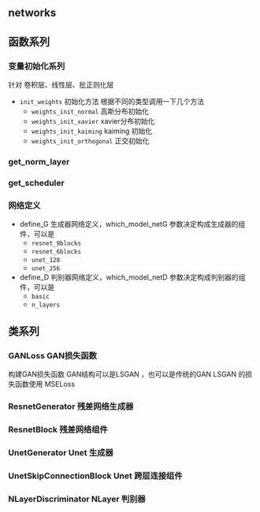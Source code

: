 ## networks

## 函数系列

### 变量初始化系列
针对 卷积层、线性层、批正则化层

- `init_weights` 初始化方法 根据不同的类型调用一下几个方法
  - `weights_init_normal` 高斯分布初始化
  - `weights_init_xavier` xavier分布初始化
  - `weights_init_kaiming`  kaiming 初始化
  - `weights_init_orthogonal` 正交初始化


### get_norm_layer

###  get_scheduler

### 网络定义

- define_G
  生成器网络定义，which_model_netG 参数决定构成生成器的组件，可以是
  - `resnet_9blocks`
  - `resnet_6blocks`
  - `unet_128`
  - `unet_256`
- define_D
  判别器网络定义，which_model_netD 参数决定构成判别器的组件，可以是
  - `basic`
  - `n_layers`


## 类系列

### GANLoss GAN损失函数
构建GAN损失函数
GAN结构可以是LSGAN ，也可以是传统的GAN
LSGAN 的损失函数使用 MSELoss


### ResnetGenerator 残差网络生成器


### ResnetBlock 残差网络组件


### UnetGenerator Unet 生成器



### UnetSkipConnectionBlock Unet 跨层连接组件

### NLayerDiscriminator NLayer 判别器


### 